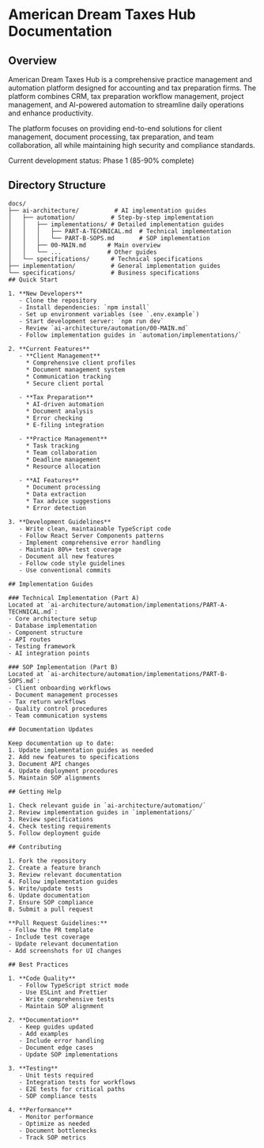 # American Dream Taxes Hub Documentation

## Overview

American Dream Taxes Hub is a comprehensive practice management and automation platform designed for accounting and tax preparation firms. The platform combines CRM, tax preparation workflow management, project management, and AI-powered automation to streamline daily operations and enhance productivity.

The platform focuses on providing end-to-end solutions for client management, document processing, tax preparation, and team collaboration, all while maintaining high security and compliance standards.

Current development status: Phase 1 (85-90% complete)

## Directory Structure

```
docs/
├── ai-architecture/          # AI implementation guides
│   ├── automation/          # Step-by-step implementation
│   │   ├── implementations/ # Detailed implementation guides
│   │   │   ├── PART-A-TECHNICAL.md  # Technical implementation
│   │   │   └── PART-B-SOPS.md       # SOP implementation
│   │   ├── 00-MAIN.md      # Main overview
│   │   └── ...             # Other guides
│   └── specifications/      # Technical specifications
├── implementation/          # General implementation guides
└── specifications/          # Business specifications
## Quick Start

1. **New Developers**
   - Clone the repository
   - Install dependencies: `npm install`
   - Set up environment variables (see `.env.example`)
   - Start development server: `npm run dev`
   - Review `ai-architecture/automation/00-MAIN.md`
   - Follow implementation guides in `automation/implementations/`

2. **Current Features**
   - **Client Management**
     * Comprehensive client profiles
     * Document management system
     * Communication tracking
     * Secure client portal

   - **Tax Preparation**
     * AI-driven automation
     * Document analysis
     * Error checking
     * E-filing integration

   - **Practice Management**
     * Task tracking
     * Team collaboration
     * Deadline management
     * Resource allocation

   - **AI Features**
     * Document processing
     * Data extraction
     * Tax advice suggestions
     * Error detection

3. **Development Guidelines**
   - Write clean, maintainable TypeScript code
   - Follow React Server Components patterns
   - Implement comprehensive error handling
   - Maintain 80%+ test coverage
   - Document all new features
   - Follow code style guidelines
   - Use conventional commits

## Implementation Guides

### Technical Implementation (Part A)
Located at `ai-architecture/automation/implementations/PART-A-TECHNICAL.md`:
- Core architecture setup
- Database implementation
- Component structure
- API routes
- Testing framework
- AI integration points

### SOP Implementation (Part B)
Located at `ai-architecture/automation/implementations/PART-B-SOPS.md`:
- Client onboarding workflows
- Document management processes
- Tax return workflows
- Quality control procedures
- Team communication systems

## Documentation Updates

Keep documentation up to date:
1. Update implementation guides as needed
2. Add new features to specifications
3. Document API changes
4. Update deployment procedures
5. Maintain SOP alignments

## Getting Help

1. Check relevant guide in `ai-architecture/automation/`
2. Review implementation guides in `implementations/`
3. Review specifications
4. Check testing requirements
5. Follow deployment guide

## Contributing

1. Fork the repository
2. Create a feature branch
3. Review relevant documentation
4. Follow implementation guides
5. Write/update tests
6. Update documentation
7. Ensure SOP compliance
8. Submit a pull request

**Pull Request Guidelines:**
- Follow the PR template
- Include test coverage
- Update relevant documentation
- Add screenshots for UI changes

## Best Practices

1. **Code Quality**
   - Follow TypeScript strict mode
   - Use ESLint and Prettier
   - Write comprehensive tests
   - Maintain SOP alignment

2. **Documentation**
   - Keep guides updated
   - Add examples
   - Include error handling
   - Document edge cases
   - Update SOP implementations

3. **Testing**
   - Unit tests required
   - Integration tests for workflows
   - E2E tests for critical paths
   - SOP compliance tests

4. **Performance**
   - Monitor performance
   - Optimize as needed
   - Document bottlenecks
   - Track SOP metrics
```
